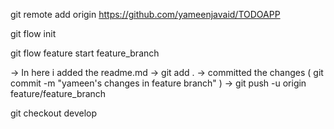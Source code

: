 git remote add origin https://github.com/yameenjavaid/TODOAPP

git flow init

git flow feature start feature_branch

-> In here i added the readme.md 
-> git add .
-> committed the changes ( git commit -m "yameen's changes in feature branch" )
-> git push -u origin feature/feature_branch

git checkout develop


